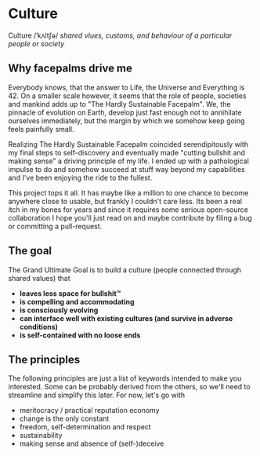 # Culture

Culture /ˈkʌltʃə/ _shared vlues, customs, and behaviour of a particular people or society_

## Why facepalms drive me

Everybody knows, that the answer to Life, the Universe and Everything is 42. On a smaller scale however, it seems that the role of people, societies and mankind adds up to "The Hardly Sustainable Facepalm". We, the pinnacle of evolution on Earth, develop just fast enough not to annihilate ourselves immediately, but the margin by which we somehow keep going feels painfully small.

Realizing The Hardly Sustainable Facepalm coincided serendipitously with my final steps to self-discovery and eventually made "cutting bullshit and making sense" a driving principle of my life. I ended up with a pathological impulse to do and somehow succeed at stuff way beyond my capabilities and I've been enjoying the ride to the fullest. 

This project tops it all. It has maybe like a million to one chance to become anywhere close to usable, but frankly I couldn't care less. Its been a real itch in my bones for years and since it requires some serious open-source collaboration I hope you'll just read on and maybe contribute by filing a bug or committing a pull-request.

## The goal

The Grand Ultimate Goal is to build a culture (people connected through shared values) that

  - **leaves less space for bullshit™**
  - **is compelling and accommodating**
  - **is consciously evolving**
  - **can interface well with existing cultures (and survive in adverse conditions)**
  - **is self-contained with no loose ends**

## The principles

The following principles are just a list of keywords intended to make you interested. Some can be probably derived from the others, so we'll need to streamline and simplify this later. For now, let's go with

  - meritocracy / practical reputation economy
  - change is the only constant
  - freedom, self-determination and respect
  - sustainability
  - making sense and absence of (self-)deceive
